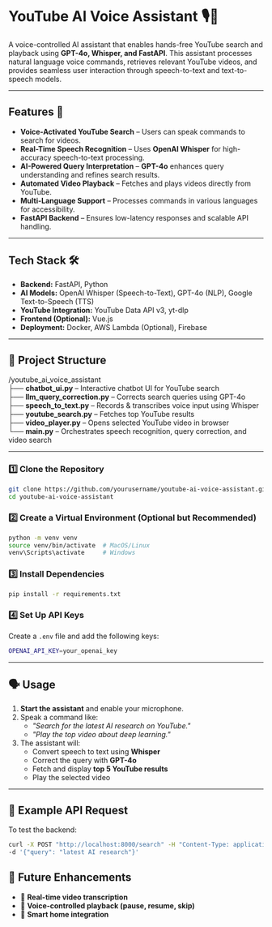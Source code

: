 # YouTube AI Voice Assistant 🎙️🎥

A voice-controlled AI assistant that enables hands-free YouTube search and playback using **GPT-4o, Whisper, and FastAPI**. This assistant processes natural language voice commands, retrieves relevant YouTube videos, and provides seamless user interaction through speech-to-text and text-to-speech models.

---

## Features 🚀

- **Voice-Activated YouTube Search** – Users can speak commands to search for videos.
- **Real-Time Speech Recognition** – Uses **OpenAI Whisper** for high-accuracy speech-to-text processing.
- **AI-Powered Query Interpretation** – **GPT-4o** enhances query understanding and refines search results.
- **Automated Video Playback** – Fetches and plays videos directly from YouTube.
- **Multi-Language Support** – Processes commands in various languages for accessibility.
- **FastAPI Backend** – Ensures low-latency responses and scalable API handling.

---

## Tech Stack 🛠️

- **Backend:** FastAPI, Python
- **AI Models:** OpenAI Whisper (Speech-to-Text), GPT-4o (NLP), Google Text-to-Speech (TTS)
- **YouTube Integration:** YouTube Data API v3, yt-dlp
- **Frontend (Optional):** Vue.js
- **Deployment:** Docker, AWS Lambda (Optional), Firebase

---

## 📂 Project Structure

/youtube_ai_voice_assistant  
├── **chatbot_ui.py** – Interactive chatbot UI for YouTube search  
├── **llm_query_correction.py** – Corrects search queries using GPT-4o  
├── **speech_to_text.py** – Records & transcribes voice input using Whisper  
├── **youtube_search.py** – Fetches top YouTube results  
├── **video_player.py** – Opens selected YouTube video in browser  
└── **main.py** – Orchestrates speech recognition, query correction, and video search  

---

### **1️⃣ Clone the Repository**

```bash
git clone https://github.com/yourusername/youtube-ai-voice-assistant.git
cd youtube-ai-voice-assistant
```

### 2️⃣ Create a Virtual Environment (Optional but Recommended)

```bash
python -m venv venv
source venv/bin/activate  # MacOS/Linux
venv\Scripts\activate     # Windows
```

### 3️⃣ Install Dependencies

```bash
pip install -r requirements.txt
```

### 4️⃣ Set Up API Keys

Create a `.env` file and add the following keys:

```bash
OPENAI_API_KEY=your_openai_key
```

---

## **🗣️ Usage**

1. **Start the assistant** and enable your microphone.
2. Speak a command like:
   - _"Search for the latest AI research on YouTube."_
   - _"Play the top video about deep learning."_
3. The assistant will:
   - Convert speech to text using **Whisper**
   - Correct the query with **GPT-4o**
   - Fetch and display **top 5 YouTube results**
   - Play the selected video

---

## **📡 Example API Request**

To test the backend:

```bash
curl -X POST "http://localhost:8000/search" -H "Content-Type: application/json" \
-d '{"query": "latest AI research"}'
```

## 🔮 Future Enhancements

- 🔷 **Real-time video transcription**
- 🔷 **Voice-controlled playback (pause, resume, skip)**
- 🔷 **Smart home integration**
